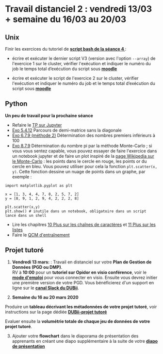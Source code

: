# Travail distanciel 2 : vendredi 13/03 + semaine du 16/03 au 20/03


## Unix 

Finir les exercices du tutoriel de **[script bash de la séance 4 ](https://du-bii.github.io/module-1-Environnement-Unix/seance4/tutorial/scripts_ngs.html)**: 

* écrire et exécuter le dernier script V3 (version avec l'option `--array`) de l'exercice 1 sur le cluster,  vérifier l'exécution et indiquer le numéro du job le temps total d’exécution du script sous **[moodle ](https://moodlesupd.script.univ-paris-diderot.fr)**

* écrire et exécuter le script de l'exercice 2 sur le cluster,  vérifier l'exécution et indiquer le numéro du job et le temps total d’exécution du script sous **[moodle ](https://moodlesupd.script.univ-paris-diderot.fr)**

## Python

**Un peu de travail pour la prochaine séance**

- Refaire le [TP sur Jupyter](https://cupnet.net/intro-jupyter-dubii/)
- [Exo 5.4.12](https://python.sdv.univ-paris-diderot.fr/05_boucles_comparaisons/#5412-parcours-de-demi-matrice-sans-la-diagonale-exercice) Parcours de demi-matrice sans la diagonale
- [Exo 6.7.9 (méthode 2)](https://python.sdv.univ-paris-diderot.fr/06_tests/#methode-2-plus-optimale-et-plus-rapide-mais-un-peu-plus-compliquee) Détermination des nombres premiers inférieurs à 100
- [Exo 8.7.9](https://python.sdv.univ-paris-diderot.fr/08_modules/#879-determination-du-nombre-pi-par-la-methode-monte-carlo-exercice) Détermination du nombre pi par la méthode Monte-Carlo ; si vous vous sentez capable, vous pouvez essayer de faire l'exercice dans un notebook jupyter et de faire un plot inspiré de la [page Wikipedia sur le Monte-Carlo](https://upload.wikimedia.org/wikipedia/commons/thumb/8/84/Pi_30K.gif/440px-Pi_30K.gif) : les points dans le cercle en rouge, les points or du cercle en bleu. Vous pouvez utiliser pour cela la fonction `plt.scatter(x, y)`. Cette fonction dessine un nuage de points dans un graphe, par exemple :

```
import matplotlib.pyplot as plt

x = [1, 3, 4, 4, 7, 8, 2, 5, 7, 2]
y = [8, 9, 1, 2, 9, 4, 2, 2, 2, 8]

plt.scatter(x,y)
plt.show() # inutile dans un notebook, obligatoire dans un script lancé dans un shell
```

- Lire les chapitres [10 Plus sur les chaînes de caractères](https://python.sdv.univ-paris-diderot.fr/10_plus_sur_les_chaines_de_caracteres/) et [11 Plus sur les listes](https://python.sdv.univ-paris-diderot.fr/11_plus_sur_les_listes/)
- Faire le [QCM d'entraînement](https://moodlesupd.script.univ-paris-diderot.fr/mod/quiz/view.php?id=225633)

## Projet tutoré 

1. **Vendredi 13 mars:** : Travail en distanciel sur votre **Plan de Gestion de Données (PGD ou DMP)**.  
RV à **10:00** pour un **tutoriel sur Opidor en visio conférence**, voir le **[mode d'emploi](https://tinyurl.com/dubii-visio)** pour vous connecter en visio. Ensuite vous devrez initier une première version de  votre PGD. Vous bénéficierez d'un support en ligne sur le **[canal Slack du DUBii](https://dubii.slack.com)**.

2. **Semaine du 16 au 20 mars 2020**  

Produire un **tableau décrivant les métadonnées de votre projet tutoré**, voir instructions sur la page dédiée **[DUBii-projet tutoré](https://du-bii.github.io/projets-tutores)** 

Evaluer ensuite la **volumétrie totale de chaque jeu de données de votre projet tutoré**.  

3. Ajouter votre **flowchart** dans le diaporama de présentation des apprenants en créant une diapo supplémentaire à la suite de votre **[diapo de présentation ](https://tinyurl.com/dubii20-apprenants)**  


